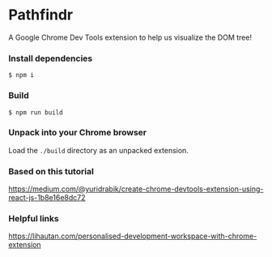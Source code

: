 # Pathfindr

A Google Chrome Dev Tools extension to help us visualize the DOM tree!

### Install dependencies

```
$ npm i
```

### Build

```
$ npm run build
```

### Unpack into your Chrome browser

Load the `./build` directory as an unpacked extension.

### Based on this tutorial

https://medium.com/@yuridrabik/create-chrome-devtools-extension-using-react-js-1b8e16e8dc72


### Helpful links
https://lihautan.com/personalised-development-workspace-with-chrome-extension